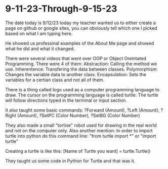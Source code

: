 # 9-11-23-Through-9-15-23

The date today is 9/12/23 today my teacher wanted us to either
create a page on github or google sites, you can obviously
tell which one I picked based on what I am typing here. 

He showed us professinal examples of the About Me page and
showed what he did and what it changed.

There were several videos that went over OOP or Object Oreintated Programming.
There were 4 of them: 
Abstraction: Calling the method we use.
Inherentence: Transfering the data between classes.
Polymorphism: Changes the variable data to another class.
Encapsulation: Sets the variables for a certian class and not all of them.

There is a thing called logo used as a computer programming language to draw.
The cursor on the programming language is called turtle.
The turtle will follow directions typed in the terminal or input section.

It also taught some basic commands:
?Forward (Amount),
?Left (Amount),
?Right (Amount),
?SetPC (Color Number),
?SetBG (Color Number)

They also made a small "tortise" robot used for drawing in the real world and not on the computer only.
Also another mention:
In order to import turtle into python do this command line: "from turtle import *" or "import turtle"

Creating a turtle is like this:
[Name of Turtle you want] = turtle.Turtle()

They taught us some code in Python for Turtle and that was it.
